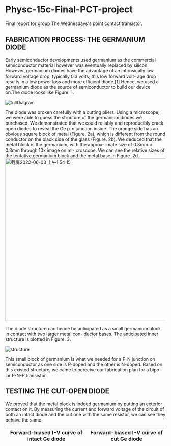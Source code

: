 # Physc-15c-Final-PCT-project
Final report for group The Wednesdays's point contact transistor.
## FABRICATION PROCESS: THE GERMANIUM DIODE
Early semiconductor developments used germanium
as the commercial semiconductor material however was
eventually replaced by silicon. However, germanium
diodes have the advantage of an intrinsically low forward
voltage drop, typically 0.3 volts; this low forward volt-
age drop results in a low power loss and more efficient
diode.[1] Hence, we used a germanium diode as the source
of semiconductor to build our device on.The diode looks
like Figure. 1.

![fullDiagram](https://user-images.githubusercontent.com/102839205/171823949-86059013-235c-4df7-91c3-73513a020ae3.jpg)

The diode was broken carefully with a cutting pliers.
Using a microscope, we were able to guess the structure of
the germanium diodes we purchased. We demonstrated
that we could reliably and reproducibly crack open diodes
to reveal the Ge p-n junction inside.
The orange side has an obvious square block of metal
(Figure. 2a), which is different from the round conductor
on the black side of the glass (Figure. 2b). We deduced
that the metal block is the germanium, with the approx-
imate size of 0.3mm × 0.3mm through 10x image on mi-
croscope. We can see the relative sizes of the tentative
germanium block and the metal base in Figure .2d.
<img width="511" alt="截屏2022-06-03 上午1 54 15" src="https://user-images.githubusercontent.com/102839205/171824249-1fb1a07f-ec0d-431e-a945-c11a6000c7af.png">

The diode structure can hence be anticipated as a small
germanium block in contact with two larger metal con-
ductor bases. The anticipated inner structure is plotted
in Figure. 3.

![structure](https://user-images.githubusercontent.com/102839205/171824363-6b7fca27-92a9-49a7-83db-8ef2f0faa78f.png)

This small block of germanium is what we needed for
a P-N junction on semiconductor as one side is P-doped
and the other is N-doped. Based on this existed structure, we came to perceive our fabrication plan for a bipo-
lar P-N-P transistor.


## TESTING THE CUT-OPEN DIODE

We proved that the metal block is indeed germanium by putting an exterior contact on it. By measuring the current and forward voltage of the circuit of both an intact diode and the cut one with the same resistor, we can see they behave the same. 

 Forward-biased I-V curve of intact Ge diode |  Forward-biased I-V curve of cut Ge diode
:-------------------------:|:-------------------------:
